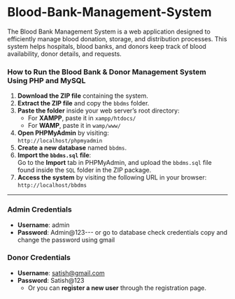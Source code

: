 # Blood-Bank-Management-System
The Blood Bank Management System is a web application designed to efficiently manage blood donation, storage, and distribution processes. This system helps hospitals, blood banks, and donors keep track of blood availability, donor details, and requests.
### How to Run the Blood Bank & Donor Management System Using PHP and MySQL

1. **Download the ZIP file** containing the system.
2. **Extract the ZIP file** and copy the `bbdms` folder.
3. **Paste the folder** inside your web server’s root directory:
   - For **XAMPP**, paste it in `xampp/htdocs/`
   - For **WAMP**, paste it in `wamp/www/`
  4. **Open PHPMyAdmin** by visiting:  
   `http://localhost/phpmyadmin`
5. **Create a new database** named `bbdms`.
6. **Import the `bbdms.sql` file**:  
   Go to the **Import** tab in PHPMyAdmin, and upload the `bbdms.sql` file found inside the `SQL` folder in the ZIP package.
7. **Access the system** by visiting the following URL in your browser:  
   `http://localhost/bbdms`

---

### **Admin Credentials**  
- **Username**: admin  
- **Password**: Admin@123---  or go to database check credentials copy and change the password using gmail


### **Donor Credentials**  
- **Username**: satish@gmail.com  
- **Password**: Satish@123  
  - Or you can **register a new user** through the registration page.
